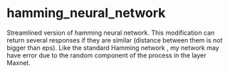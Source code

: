 # hamming_neural_network
Streamlined version of hamming neural network.
This modification can return several responses if they are similar (distance between them is not bigger than eps).
Like the standard Hamming network , my network may have error due to the random component of the process in the layer Maxnet.
